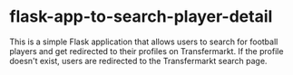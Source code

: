 # flask-app-to-search-player-detail
This is a simple Flask application that allows users to search for football players and get redirected to their profiles on Transfermarkt. If the profile doesn't exist, users are redirected to the Transfermarkt search page.
